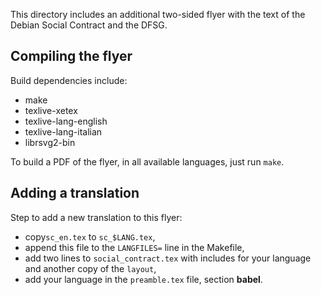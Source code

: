 This directory includes an additional two-sided flyer with the text of the
Debian Social Contract and the DFSG.

Compiling the flyer
-------------------

Build dependencies include:

+ make
+ texlive-xetex
+ texlive-lang-english
+ texlive-lang-italian
+ librsvg2-bin

To build a PDF of the flyer, in all available languages, just run `make`.

Adding a translation
--------------------

Step to add a new translation to this flyer:

+ copy`sc_en.tex` to `sc_$LANG.tex`,
+ append this file to the `LANGFILES=` line in the Makefile,
+ add two lines to `social_contract.tex` with includes for your language and
another copy of the `layout`,
+ add your language in the `preamble.tex` file, section **babel**.
